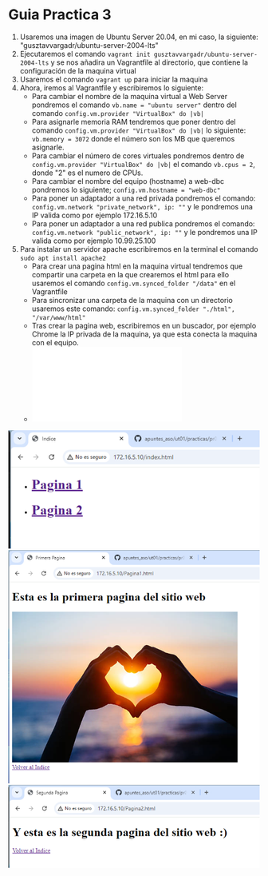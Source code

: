 # Guia Practica 3

1. Usaremos una imagen de Ubuntu Server 20.04, en mi caso, la siguiente: "gusztavvargadr/ubuntu-server-2004-lts"
2. Ejecutaremos el comando `vagrant init gusztavvargadr/ubuntu-server-2004-lts` y se nos añadira un Vagrantfile al directorio, que contiene la configuración de la maquina virtual
3. Usaremos el comando `vagrant up` para iniciar la maquina
4. Ahora, iremos al Vagrantfile y escribiremos lo siguiente:
    - Para cambiar el nombre de la maquina virtual a Web Server pondremos el comando `vb.name = "ubuntu server"` dentro del comando `config.vm.provider "VirtualBox" do |vb|`
    - Para asignarle memoria RAM tendremos que poner dentro del comando `config.vm.provider "VirtualBox" do |vb|` lo siguiente: `vb.memory = 3072` donde el número son los MB que queremos asignarle.
    - Para cambiar el número de cores virtuales pondremos dentro de `config.vm.provider "VirtualBox" do |vb|` el comando `vb.cpus = 2`, donde "2" es el numero de CPUs.
    - Para cambiar el nombre del equipo (hostname) a web-dbc pondremos lo siguiente; `config.vm.hostname = "web-dbc"`
    - Para poner un adaptador a una red privada pondremos el comando: `config.vm.network "private_network", ip: ""` y le pondremos una IP valida como por ejemplo 172.16.5.10
    - Para poner un adaptador a una red publica pondremos el comando: `config.vm.network "public_network", ip: ""` y le pondremos una IP valida como por ejemplo 10.99.25.100
5. Para instalar un servidor apache escribiremos en la terminal el comando `sudo apt install apache2`
    - Para crear una pagina html en la maquina virtual tendremos que compartir una carpeta en la que crearemos el html para ello usaremos el comando `config.vm.synced_folder "/data"` en el Vagrantfile  
    - Para sincronizar una carpeta de la maquina con un directorio usaremos este comando: `config.vm.synced_folder "./html", "/var/www/html"`
    - Tras crear la pagina web, escribiremos en un buscador, por ejemplo Chrome la IP privada de la maquina, ya que esta conecta la maquina con el equipo.
    - ![html](html/index.html)

![Principal](PaginaPrincipal.png) 
![Primera](PaginaImagen.png) 
![Segunda](Pagina3.png)